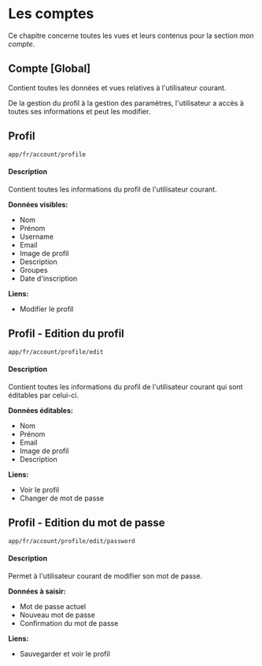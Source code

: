 # Les comptes

Ce chapitre concerne toutes les vues et leurs contenus pour la section *mon compte*.

## Compte [Global]

Contient toutes les données et vues relatives à l'utilisateur courant.

De la gestion du profil à la gestion des paramètres, l'utilisateur a accès à toutes ses informations et peut les modifier.

## Profil

`app/fr/account/profile`

#### Description

Contient toutes les informations du profil de l'utilisateur courant.

**Données visibles:**

- Nom
- Prénom
- Username
- Email
- Image de profil
- Description
- Groupes
- Date d'inscription

**Liens:** 

- Modifier le profil

## Profil - Edition du profil

`app/fr/account/profile/edit`

#### Description

Contient toutes les informations du profil de l'utilisateur courant qui sont éditables par celui-ci.

**Données éditables:**

- Nom
- Prénom
- Email
- Image de profil
- Description

**Liens:**

- Voir le profil
- Changer de mot de passe

## Profil - Edition du mot de passe

`app/fr/account/profile/edit/password`

#### Description

Permet à l'utilisateur courant de modifier son mot de passe.

**Données à saisir:**

- Mot de passe actuel
- Nouveau mot de passe
- Confirmation du mot de passe

**Liens:**

- Sauvegarder et voir le profil
